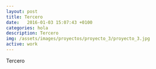 ```yaml
---
layout: post
title: Tercero
date:   2016-01-03 15:07:43 +0100
categories: hola
description: Tercero
img: /assets/images/proyectos/proyecto_3/proyecto_3.jpg
active: work
---
```


Tercero